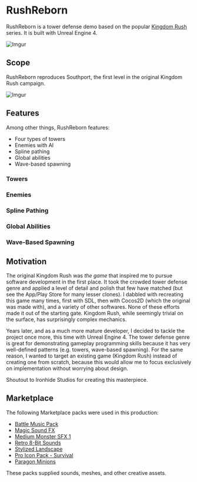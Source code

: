 # RushReborn

RushReborn is a tower defense demo based on the popular [Kingdom Rush](https://www.ironhidegames.com/Games) series. It is built with Unreal Engine 4.

![Imgur](https://i.imgur.com/x5KxiId.png)

## Scope

RushReborn reproduces Southport, the first level in the original Kingdom Rush campaign.

![Imgur](https://i.imgur.com/OX3n4nN.png)

## Features

Among other things, RushReborn features:

* Four types of towers
* Enemies with AI
* Spline pathing
* Global abilities
* Wave-based spawning

### Towers

### Enemies

### Spline Pathing

### Global Abilities

### Wave-Based Spawning

## Motivation

The original Kingdom Rush was *the game* that inspired me to pursue software development in the first place. It took the crowded tower defense genre and applied a level of detail and polish that few have matched (but see the App/Play Store for many lesser clones). I dabbled with recreating this game many times, first with SDL, then with Cocos2D (which the original was made with), and a variety of other softwares. None of these efforts made it out of the starting gate. Kingdom Rush, while seemingly trivial on the surface, has surprisingly complex mechanics.

Years later, and as a much more mature developer, I decided to tackle the project once more, this time with Unreal Engine 4. The tower defense genre is great for demonstrating gameplay programming skills because it has very well-defined patterns (e.g. towers, wave-based spawning). For the same reason, I wanted to target an existing game (Kingdom Rush) instead of creating one from scratch, because this would allow me to focus exclusively on implementation without worrying about design.

Shoutout to Ironhide Studios for creating this masterpiece.

## Marketplace

The following Marketplace packs were used in this production:

* [Battle Music Pack](https://www.unrealengine.com/marketplace/en-US/product/battle-music-pack)
* [Magic Sound FX](https://www.unrealengine.com/marketplace/en-US/item/3560edfb19464f8fa48b641d0032df72)
* [Medium Monster SFX 1](https://www.unrealengine.com/marketplace/en-US/item/2e08d109a9ef4c05ac18e6892f4b941f)
* [Retro 8-Bit Sounds](https://www.unrealengine.com/marketplace/en-US/item/c953ec1a6134409aad17d9f0ee1a31ed)
* [Stylized Landscape](https://www.unrealengine.com/marketplace/en-US/item/f4d2966d9b544754a00abda5e63daac9)
* [Pro Icon Pack - Survival](https://www.unrealengine.com/marketplace/en-US/product/pro-icon-pack-survival)
* [Paragon Minions](https://www.unrealengine.com/marketplace/en-US/product/paragon-minions)

These packs supplied sounds, meshes, and other creative assets.
